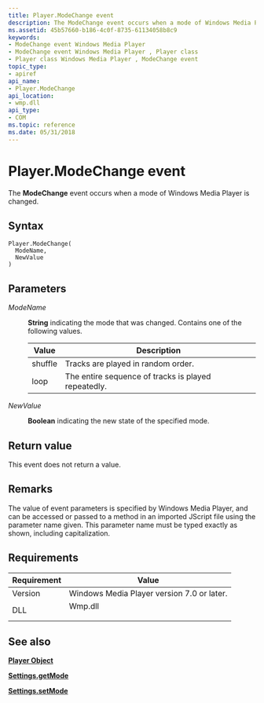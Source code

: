 ```yaml
---
title: Player.ModeChange event
description: The ModeChange event occurs when a mode of Windows Media Player is changed. | Player.ModeChange event
ms.assetid: 45b57660-b186-4c0f-8735-61134058b8c9
keywords:
- ModeChange event Windows Media Player
- ModeChange event Windows Media Player , Player class
- Player class Windows Media Player , ModeChange event
topic_type:
- apiref
api_name:
- Player.ModeChange
api_location:
- wmp.dll
api_type:
- COM
ms.topic: reference
ms.date: 05/31/2018
---
```


# Player.ModeChange event

The **ModeChange** event occurs when a mode of Windows Media Player is changed.

## Syntax


```JScript
Player.ModeChange(
  ModeName,
  NewValue
)
```



## Parameters

<dl> <dt>

*ModeName* 
</dt> <dd>

**String** indicating the mode that was changed. Contains one of the following values.



| Value   | Description                                         |
|---------|-----------------------------------------------------|
| shuffle | Tracks are played in random order.                  |
| loop    | The entire sequence of tracks is played repeatedly. |



 

</dd> <dt>

*NewValue* 
</dt> <dd>

**Boolean** indicating the new state of the specified mode.

</dd> </dl>

## Return value

This event does not return a value.

## Remarks

The value of event parameters is specified by Windows Media Player, and can be accessed or passed to a method in an imported JScript file using the parameter name given. This parameter name must be typed exactly as shown, including capitalization.

## Requirements



| Requirement | Value |
|--------------------|------------------------------------------------------------------------------------|
| Version<br/> | Windows Media Player version 7.0 or later.<br/>                              |
| DLL<br/>     | <dl> <dt>Wmp.dll</dt> </dl> |



## See also

<dl> <dt>

[**Player Object**](player-object.md)
</dt> <dt>

[**Settings.getMode**](settings-getmode.md)
</dt> <dt>

[**Settings.setMode**](settings-setmode.md)
</dt> </dl>

 

 





